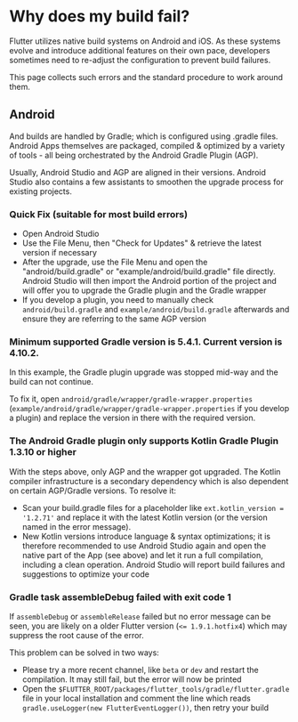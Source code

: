 # Why does my build fail?

Flutter utilizes native build systems on Android and iOS.
As these systems evolve and introduce additional features on their own pace, developers sometimes need to re-adjust the configuration to prevent build failures.

This page collects such errors and the standard procedure to work around them.

## Android

And builds are handled by Gradle; which is configured using .gradle files.
Android Apps themselves are packaged, compiled & optimized by a variety of tools - all being orchestrated by the Android Gradle Plugin (AGP). 

Usually, Android Studio and AGP are aligned in their versions. Android Studio also contains a few assistants to smoothen the upgrade process for existing projects.

### Quick Fix (suitable for most build errors)

- Open Android Studio
- Use the File Menu, then "Check for Updates" & retrieve the latest version if necessary
- After the upgrade, use the File Menu and open the "android/build.gradle" or "example/android/build.gradle" file directly. Android Studio will then import the Android portion of the project and will offer you to upgrade the Gradle plugin and the Gradle wrapper
- If you develop a plugin, you need to manually check `android/build.gradle` and `example/android/build.gradle` afterwards and ensure they are referring to the same AGP version

### Minimum supported Gradle version is 5.4.1. Current version is 4.10.2.

In this example, the Gradle plugin upgrade was stopped mid-way and the build can not continue.

To fix it, open `android/gradle/wrapper/gradle-wrapper.properties` (`example/android/gradle/wrapper/gradle-wrapper.properties` if you develop a plugin) and replace the version in there with the required version.

### The Android Gradle plugin only supports Kotlin Gradle Plugin 1.3.10 or higher

With the steps above, only AGP and the wrapper got upgraded. The Kotlin compiler infrastructure is a secondary dependency which is also dependent on certain AGP/Gradle versions.
To resolve it:
 - Scan your build.gradle files for a placeholder like `ext.kotlin_version = '1.2.71'` and replace it with the latest Kotlin version (or the version named in the error message).
 - New Kotlin versions introduce language & syntax optimizations; it is therefore recommended to use Android Studio again and open the native part of the App (see above) and let it run a full compilation, including a clean operation. Android Studio will report build failures and suggestions to optimize your code

### Gradle task assembleDebug failed with exit code 1

If `assembleDebug` or `assembleRelease` failed but no error message can be seen, you are likely on a older Flutter version (`<= 1.9.1.hotfix4`) which may suppress the root cause of the error.

This problem can be solved in two ways:
 - Please try a more recent channel, like `beta` or `dev` and restart the compilation. It may still fail, but the error will now be printed
 - Open the `$FLUTTER_ROOT/packages/flutter_tools/gradle/flutter.gradle` file in your local installation and comment the line which reads `gradle.useLogger(new FlutterEventLogger())`, then retry your build